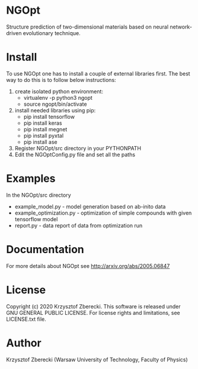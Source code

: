 # NGOpt
Structure prediction of two-dimensional materials based on neural network-driven evolutionary technique.
# Install
To use NGOpt one has to install a couple of external libraries first. The best way to do this is to follow below instructions:
1. create isolated python environment:
   - virtualenv -p python3 ngopt
   - source ngopt/bin/activate
2. install needed libraries using pip:
   - pip install tensorflow
   - pip install keras
   - pip install megnet
   - pip install pyxtal
   - pip install ase
3. Register NGOpt/src directory in your PYTHONPATH
4. Edit the NGOptConfig.py file and set all the paths 
# Examples
In the NGOpt/src directory
- example_model.py - model generation based on ab-inito data
- example_optimization.py - optimization of simple compounds with given tensorflow model
- report.py - data report of data from optimization run
# Documentation
For more details about NGOpt see http://arxiv.org/abs/2005.06847
# License
Copyright (c) 2020 Krzysztof Zberecki. This software is released under GNU GENERAL PUBLIC LICENSE. For license rights and limitations, see LICENSE.txt file.
# Author
Krzysztof Zberecki (Warsaw University of Technology, Faculty of Physics)
